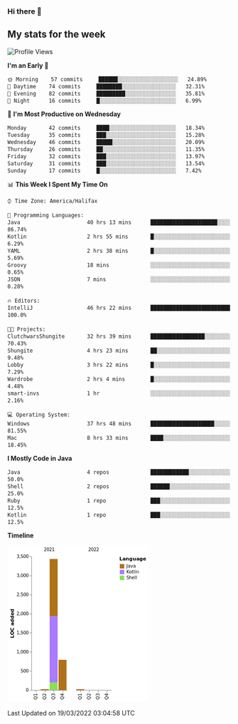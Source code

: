 ### Hi there 👋

## My stats for the week
<!--START_SECTION:waka-->
![Profile Views](http://img.shields.io/badge/Profile%20Views-112-blue)

**I'm an Early 🐤** 

```text
🌞 Morning    57 commits     ██████░░░░░░░░░░░░░░░░░░░   24.89% 
🌆 Daytime    74 commits     ████████░░░░░░░░░░░░░░░░░   32.31% 
🌃 Evening    82 commits     █████████░░░░░░░░░░░░░░░░   35.81% 
🌙 Night      16 commits     █░░░░░░░░░░░░░░░░░░░░░░░░   6.99%

```
📅 **I'm Most Productive on Wednesday** 

```text
Monday       42 commits     ████░░░░░░░░░░░░░░░░░░░░░   18.34% 
Tuesday      35 commits     ███░░░░░░░░░░░░░░░░░░░░░░   15.28% 
Wednesday    46 commits     █████░░░░░░░░░░░░░░░░░░░░   20.09% 
Thursday     26 commits     ██░░░░░░░░░░░░░░░░░░░░░░░   11.35% 
Friday       32 commits     ███░░░░░░░░░░░░░░░░░░░░░░   13.97% 
Saturday     31 commits     ███░░░░░░░░░░░░░░░░░░░░░░   13.54% 
Sunday       17 commits     █░░░░░░░░░░░░░░░░░░░░░░░░   7.42%

```


📊 **This Week I Spent My Time On** 

```text
⌚︎ Time Zone: America/Halifax

💬 Programming Languages: 
Java                     40 hrs 13 mins      █████████████████████░░░░   86.74% 
Kotlin                   2 hrs 55 mins       █░░░░░░░░░░░░░░░░░░░░░░░░   6.29% 
YAML                     2 hrs 38 mins       █░░░░░░░░░░░░░░░░░░░░░░░░   5.69% 
Groovy                   18 mins             ░░░░░░░░░░░░░░░░░░░░░░░░░   0.65% 
JSON                     7 mins              ░░░░░░░░░░░░░░░░░░░░░░░░░   0.28%

🔥 Editors: 
IntelliJ                 46 hrs 22 mins      █████████████████████████   100.0%

🐱‍💻 Projects: 
ClutchwarsShungite       32 hrs 39 mins      █████████████████░░░░░░░░   70.43% 
Shungite                 4 hrs 23 mins       ██░░░░░░░░░░░░░░░░░░░░░░░   9.48% 
Lobby                    3 hrs 22 mins       █░░░░░░░░░░░░░░░░░░░░░░░░   7.29% 
Wardrobe                 2 hrs 4 mins        █░░░░░░░░░░░░░░░░░░░░░░░░   4.48% 
smart-invs               1 hr                ░░░░░░░░░░░░░░░░░░░░░░░░░   2.16%

💻 Operating System: 
Windows                  37 hrs 48 mins      ████████████████████░░░░░   81.55% 
Mac                      8 hrs 33 mins       ████░░░░░░░░░░░░░░░░░░░░░   18.45%

```

**I Mostly Code in Java** 

```text
Java                     4 repos             ████████████░░░░░░░░░░░░░   50.0% 
Shell                    2 repos             ██████░░░░░░░░░░░░░░░░░░░   25.0% 
Ruby                     1 repo              ███░░░░░░░░░░░░░░░░░░░░░░   12.5% 
Kotlin                   1 repo              ███░░░░░░░░░░░░░░░░░░░░░░   12.5%

```


**Timeline**

![Chart not found](https://raw.githubusercontent.com/lyndseyy/lyndseyy/main/charts/bar_graph.png) 


 Last Updated on 19/03/2022 03:04:58 UTC
<!--END_SECTION:waka-->